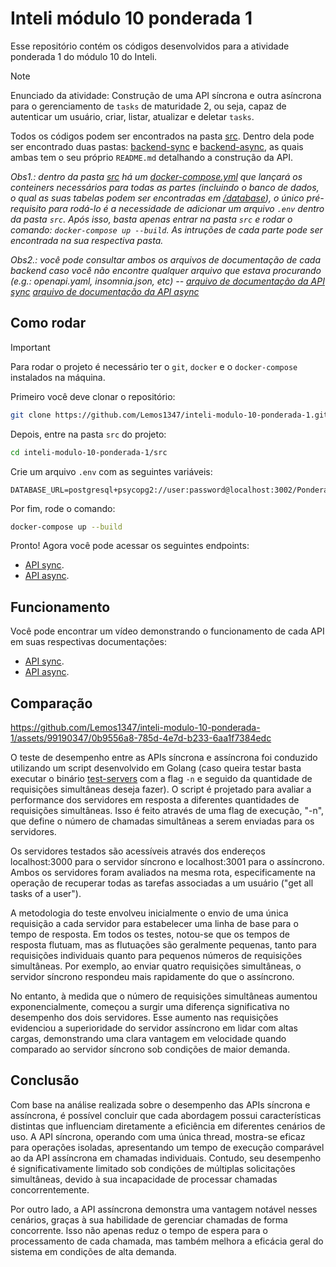 # Inteli módulo 10 ponderada 1

Esse repositório contém os códigos desenvolvidos para a atividade ponderada 1 do módulo 10 do Inteli.

> [!NOTE]
> Enunciado da atividade: Construção de uma API síncrona e outra asíncrona para o gerenciamento de `tasks` de maturidade 2, ou seja, capaz de autenticar um usuário, criar, listar, atualizar e deletar `tasks`.

Todos os códigos podem ser encontrados na pasta [src](./src). Dentro dela pode ser encontrado duas pastas: [backend-sync](./src/backend-sync/) e [backend-async](./src/backend-async/), as quais ambas tem o seu próprio `README.md` detalhando a construção da API.

_Obs1.: dentro da pasta [src](./src) há um [docker-compose.yml](./src/docker-compose.yml) que lançará os conteiners necessários para todas as partes (incluindo o banco de dados, o qual as suas tabelas podem ser encontradas em [/database](./src/database/)), o único pré-requisito para rodá-lo é a necessidade de adicionar um arquivo `.env` dentro da pasta `src`. Após isso, basta apenas entrar na pasta `src` e rodar o comando: `docker-compose up --build`. As intruções de cada parte pode ser encontrada na sua respectiva pasta._

_Obs2.: você pode consultar ambos os arquivos de documentação de cada backend caso você não encontre qualquer arquivo que estava procurando (e.g.: openapi.yaml, insomnia.json, etc) -- [arquivo de documentação da API sync](./src/backend-sync/README.md) [arquivo de documentação da API async](./src/backend-async/README.md)_

## Como rodar

> [!IMPORTANT]
> Para rodar o projeto é necessário ter o `git`, `docker` e o `docker-compose` instalados na máquina.

Primeiro você deve clonar o repositório:

```bash
git clone https://github.com/Lemos1347/inteli-modulo-10-ponderada-1.git
```

Depois, entre na pasta `src` do projeto:

```bash
cd inteli-modulo-10-ponderada-1/src
```

Crie um arquivo `.env` com as seguintes variáveis:

```env
DATABASE_URL=postgresql+psycopg2://user:password@localhost:3002/Ponderada1M10
```

Por fim, rode o comando:

```bash
docker-compose up --build
```

Pronto! Agora você pode acessar os seguintes endpoints:

- [API sync](http://localhost:3000/docs).
- [API async](http://localhost:3001/docs).

## Funcionamento

Você pode encontrar um vídeo demonstrando o funcionamento de cada API em suas respectivas documentações:

- [API sync](./src/backend-sync/README.md).
- [API async](./src/backend-async/README.md).

## Comparação

https://github.com/Lemos1347/inteli-modulo-10-ponderada-1/assets/99190347/0b9556a8-785d-4e7d-b233-6aa1f7384edc

O teste de desempenho entre as APIs síncrona e assíncrona foi conduzido utilizando um script desenvolvido em Golang (caso queira testar basta executar o binário [test-servers](./src/test/test-servers) com a flag `-n` e seguido da quantidade de requisições simultâneas deseja fazer). O script é projetado para avaliar a performance dos servidores em resposta a diferentes quantidades de requisições simultâneas. Isso é feito através de uma flag de execução, "-n", que define o número de chamadas simultâneas a serem enviadas para os servidores.

Os servidores testados são acessíveis através dos endereços localhost:3000 para o servidor síncrono e localhost:3001 para o assíncrono. Ambos os servidores foram avaliados na mesma rota, especificamente na operação de recuperar todas as tarefas associadas a um usuário ("get all tasks of a user").

A metodologia do teste envolveu inicialmente o envio de uma única requisição a cada servidor para estabelecer uma linha de base para o tempo de resposta. Em todos os testes, notou-se que os tempos de resposta flutuam, mas as flutuações são geralmente pequenas, tanto para requisições individuais quanto para pequenos números de requisições simultâneas. Por exemplo, ao enviar quatro requisições simultâneas, o servidor síncrono respondeu mais rapidamente do que o assíncrono.

No entanto, à medida que o número de requisições simultâneas aumentou exponencialmente, começou a surgir uma diferença significativa no desempenho dos dois servidores. Esse aumento nas requisições evidenciou a superioridade do servidor assíncrono em lidar com altas cargas, demonstrando uma clara vantagem em velocidade quando comparado ao servidor síncrono sob condições de maior demanda.

## Conclusão

Com base na análise realizada sobre o desempenho das APIs síncrona e assíncrona, é possível concluir que cada abordagem possui características distintas que influenciam diretamente a eficiência em diferentes cenários de uso. A API síncrona, operando com uma única thread, mostra-se eficaz para operações isoladas, apresentando um tempo de execução comparável ao da API assíncrona em chamadas individuais. Contudo, seu desempenho é significativamente limitado sob condições de múltiplas solicitações simultâneas, devido à sua incapacidade de processar chamadas concorrentemente.

Por outro lado, a API assíncrona demonstra uma vantagem notável nesses cenários, graças à sua habilidade de gerenciar chamadas de forma concorrente. Isso não apenas reduz o tempo de espera para o processamento de cada chamada, mas também melhora a eficácia geral do sistema em condições de alta demanda.
